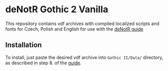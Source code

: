 # deNotR Gothic 2 Vanilla
This repository contains vdf archives with compiled localized scripts and fonts for Czech, Polish and English for use with the [deNotR guide](https://www.reddit.com/r/worldofgothic/wiki/how-to-run-gothic-on-modern-computers/how-to-de-notr-gothic-2/)

## Installation
To install, just paste the desired vdf archive into `Gothic II/Data/` directory, as described in step 8. of the [guide](https://www.reddit.com/r/worldofgothic/wiki/how-to-run-gothic-on-modern-computers/how-to-de-notr-gothic-2/).
